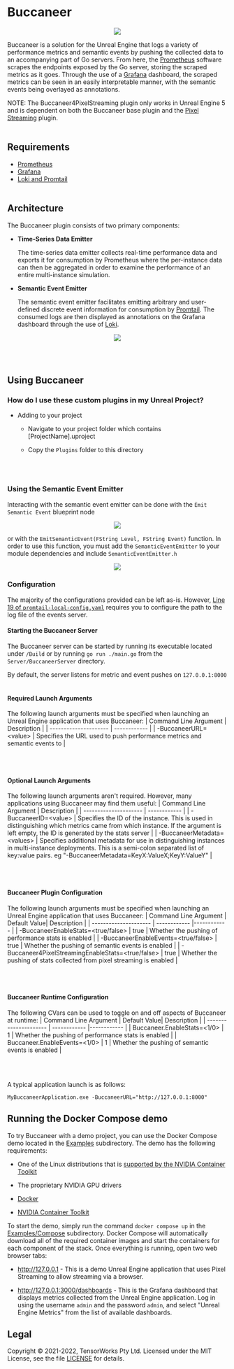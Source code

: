 # Buccaneer

<p align="center">
    <img src="Images/Dashboard.png">
</p>

Buccaneer is a solution for the Unreal Engine that logs a variety of performance metrics and semantic events by pushing the collected data to an accompanying part of Go servers. From here, the [Prometheus](https://prometheus.io/) software scrapes the endpoints exposed by the Go server, storing the scraped metrics as it goes. Through the use of a [Grafana](https://grafana.com/) dashboard, the scraped metrics can be seen in an easily interpretable manner, with the semantic events being overlayed as annotations.

NOTE: The Buccaneer4PixelStreaming plugin only works in Unreal Engine 5 and is dependent on both the Buccaneer base plugin and the [Pixel Streaming](https://docs.unrealengine.com/4.27/en-US/SharingAndReleasing/PixelStreaming/) plugin.
<br/></br>


## Requirements

- [Prometheus](https://prometheus.io/download/)
- [Grafana](https://grafana.com/grafana/download?platform=windows)
- [Loki and Promtail](https://github.com/grafana/loki/releases)
<br/></br>


## Architecture

The Buccaneer plugin consists of two primary components:

- **Time-Series Data Emitter**
    
    The time-series data emitter collects real-time performance data and exports it for consumption by Prometheus where the per-instance data can then be aggregated in order to examine the performance of an entire multi-instance simulation.

- **Semantic Event Emitter**
    
    The semantic event emitter facilitates emitting arbitrary and user-defined discrete event information for consumption by [Promtail](https://grafana.com/docs/loki/latest/clients/promtail/). The consumed logs are then displayed as annotations on the Grafana dashboard through the use of [Loki](https://grafana.com/oss/loki/).

<p align="center">
    <img src="Images/Buccaneer.png">
</p>

<br/></br>


## Using Buccaneer

### How do I use these custom plugins in my Unreal Project?

- Adding to your project
    
    - Navigate to your project folder which contains [ProjectName].uproject
    
    - Copy the `Plugins` folder to this directory
    
<br></br>

### Using the Semantic Event Emitter

Interacting with the semantic event emitter can be done with the `Emit Semantic Event` blueprint node 

<p align="center">
    <img src="Images/EventBP.png">
</p>

or with the `EmitSemanticEvent(FString Level, FString Event)` function. In order to use this function, you must add the `SemanticEventEmitter` to your module dependencies and include `SemanticEventEmitter.h`

<p align="center">
    <img src="Images/C++.png">
</p>

### Configuration

The majority of the configurations provided can be left as-is. However, [Line 19 of `promtail-local-config.yaml`](https://github.com/Belchy06/Buccaneer/blob/48aff076edbfad76fe349c0de4d85e52f7b3d0c2/Configs/promtail-local-config.yaml#L19) requires you to configure the path to the log file of the events server. 

#### Starting the Buccaneer Server

The Buccaneer server can be started by running its executable located under `/Build` or by running `go run ./main.go` from the `Server/BuccaneerServer` directory. 

By default, the server listens for metric and event pushes on `127.0.0.1:8000`
<br></br>

#### Required Launch Arguments

The following launch arguments must be specified when launching an Unreal Engine application that uses Buccaneer:
| Command Line Argument | Description |
| --------------------- | ------------ |
| -BuccaneerURL=\<value> | Specifies the URL used to push performance metrics and semantic events to |

<br></br>

#### Optional Launch Arguments

The following launch arguments aren't required. However, many applications using Buccaneer may find them useful:
| Command Line Argument | Description |
| --------------------- | ------------ |
| -BuccaneerID=\<value> | Specifies the ID of the instance. This is used in distinguishing which metrics came from which instance. If the argument is left empty, the ID is generated by the stats server |
| -BuccaneerMetadata=\<values> | Specifies additional metadata for use in distinguishing instances in multi-instance deployments. This is a semi-colon separated list of key:value pairs. eg "-BuccaneerMetadata=KeyX:ValueX;KeyY:ValueY" |

<br></br>

#### Buccaneer Plugin Configuration

The following launch arguments must be specified when launching an Unreal Engine application that uses Buccaneer:
| Command Line Argument | Default Value| Description |
| --------------------- | ------------ |------------ |
| -BuccaneerEnableStats=\<true/false> | true | Whether the pushing of performance stats is enabled |
| -BuccaneerEnableEvents=\<true/false> | true | Whether the pushing of semantic events is enabled |
| -Buccaneer4PixelStreamingEnableStats=\<true/false> | true | Whether the pushing of stats collected from pixel streaming is enabled |

<br></br>

#### Buccaneer Runtime Configuration

The following CVars can be used to toggle on and off aspects of Buccaneer at runtime:
| Command Line Argument | Default Value| Description |
| --------------------- | ------------ |------------ |
| Buccaneer.EnableStats=\<1/0> | 1 | Whether the pushing of performance stats is enabled |
| Buccaneer.EnableEvents=\<1/0> | 1 | Whether the pushing of semantic events is enabled |

<br></br>

A typical application launch is as follows:
```
MyBuccaneerApplication.exe -BuccaneerURL="http://127.0.0.1:8000"
```


## Running the Docker Compose demo

To try Buccaneer with a demo project, you can use the Docker Compose demo located in the [Examples](./Examples) subdirectory. The demo has the following requirements:

- One of the Linux distributions that is [supported by the NVIDIA Container Toolkit](https://docs.nvidia.com/datacenter/cloud-native/container-toolkit/install-guide.html#supported-platforms)

- The proprietary NVIDIA GPU drivers

- [Docker](https://www.docker.com/)

- [NVIDIA Container Toolkit](https://docs.nvidia.com/datacenter/cloud-native/container-toolkit/overview.html)

To start the demo, simply run the command `docker compose up` in the [Examples/Compose](./Examples/Compose) subdirectory. Docker Compose will automatically download all of the required container images and start the containers for each component of the stack. Once everything is running, open two web browser tabs:

- <http://127.0.0.1> - This is a demo Unreal Engine application that uses Pixel Streaming to allow streaming via a browser.

- <http://127.0.0.1:3000/dashboards> - This is the Grafana dashboard that displays metrics collected from the Unreal Engine application. Log in using the username `admin` and the password `admin`, and select "Unreal Engine Metrics" from the list of available dashboards.


## Legal

Copyright &copy; 2021-2022, TensorWorks Pty Ltd. Licensed under the MIT License, see the file [LICENSE](./LICENSE) for details.
